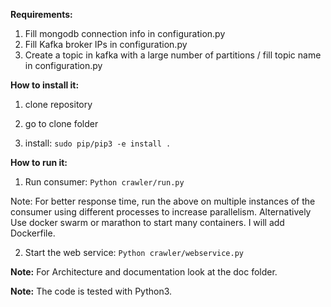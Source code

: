 **Requirements:** 
  1) Fill mongodb connection info in configuration.py
  2) Fill Kafka broker IPs in configuration.py
  3) Create a topic in kafka with a large number of partitions / fill topic name in configuration.py


**How to install it:**
 1) clone repository

 2) go to clone folder

 3) install: `sudo pip/pip3 -e install .`


**How to run it:**
 1) Run consumer:
       `Python crawler/run.py`
 
 Note: For better response time, run the above on multiple instances of the consumer using different processes to increase parallelism.
 Alternatively Use docker swarm or marathon to start many containers. I will add Dockerfile.

 2) Start the web service:
        `Python crawler/webservice.py`


**Note:** For Architecture and documentation look at the doc folder.

**Note:** The code is tested with Python3.
